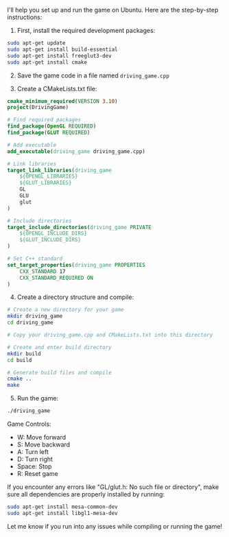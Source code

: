 I'll help you set up and run the game on Ubuntu. Here are the step-by-step instructions:

1. First, install the required development packages:
```bash
sudo apt-get update
sudo apt-get install build-essential
sudo apt-get install freeglut3-dev
sudo apt-get install cmake
```

2. Save the game code in a file named `driving_game.cpp`

3. Create a CMakeLists.txt file:



```cmake
cmake_minimum_required(VERSION 3.10)
project(DrivingGame)

# Find required packages
find_package(OpenGL REQUIRED)
find_package(GLUT REQUIRED)

# Add executable
add_executable(driving_game driving_game.cpp)

# Link libraries
target_link_libraries(driving_game
    ${OPENGL_LIBRARIES}
    ${GLUT_LIBRARIES}
    GL
    GLU
    glut
)

# Include directories
target_include_directories(driving_game PRIVATE
    ${OPENGL_INCLUDE_DIRS}
    ${GLUT_INCLUDE_DIRS}
)

# Set C++ standard
set_target_properties(driving_game PROPERTIES
    CXX_STANDARD 17
    CXX_STANDARD_REQUIRED ON
)

```

4. Create a directory structure and compile:
```bash
# Create a new directory for your game
mkdir driving_game
cd driving_game

# Copy your driving_game.cpp and CMakeLists.txt into this directory

# Create and enter build directory
mkdir build
cd build

# Generate build files and compile
cmake ..
make
```

5. Run the game:
```bash
./driving_game
```

Game Controls:
- W: Move forward
- S: Move backward
- A: Turn left
- D: Turn right
- Space: Stop
- R: Reset game

If you encounter any errors like "GL/glut.h: No such file or directory", make sure all dependencies are properly installed by running:
```bash
sudo apt-get install mesa-common-dev
sudo apt-get install libgl1-mesa-dev
```

Let me know if you run into any issues while compiling or running the game!

